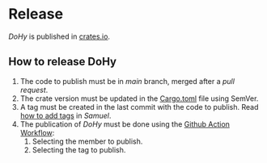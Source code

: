 # Release

_DoHy_ is published in [crates.io](https://crates.io/crates/dohy).

## How to release DoHy

1. The code to publish must be in _main_ branch, merged after a _pull request_.
2. The crate version must be updated in the [Cargo.toml](./Cargo.toml) file using SemVer.
3. A tag must be created in the last commit with the code to publish. Read [how to add tags](https://github.com/isfegu/samuel/blob/main/README.md#versioning-and-tags) in _Samuel_.
4. The publication of _DoHy_ must be done using the [Github Action Workflow](../.github/workflows/cd.yml):
    1. Selecting the member to publish.
    2. Selecting the tag to publish.

